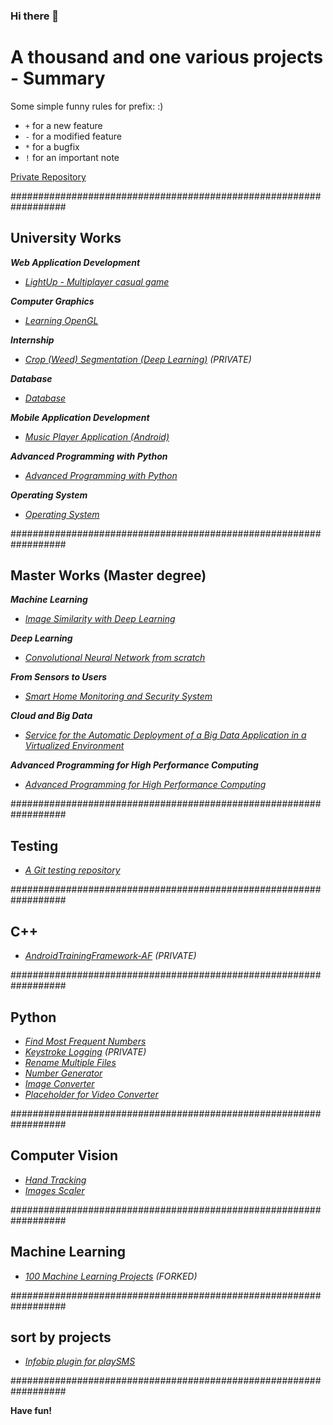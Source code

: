 ### Hi there 👋

<!--
**Lib3Rt9/Lib3Rt9** is a ✨ _special_ ✨ repository because its `README.md` (this file) appears on your GitHub profile.

Here are some ideas to get you started:

- 🔭 I’m currently working on ...
- 🌱 I’m currently learning ...
- 👯 I’m looking to collaborate on ...
- 🤔 I’m looking for help with ...
- 💬 Ask me about ...
- 📫 How to reach me: ...
- 😄 Pronouns: ...
- ⚡ Fun fact: ...
-->


# A thousand and one various projects - Summary

Some simple funny rules for prefix: :)
-    `+`    for a new feature
-    `-`    for a modified feature
-    `*`    for a bugfix
-    `!`    for an important note


[Private Repository](https://github.com/Lib3Rt9/Private)

##################################################################

## University Works

***Web Application Development***
- *[LightUp - Multiplayer casual game](https://github.com/Lib3Rt9/LightUp)*

***Computer Graphics***
- *[Learning OpenGL](https://github.com/Lib3Rt9/Learn-OpenGL)*

***Internship***
- *[Crop (Weed) Segmentation (Deep Learning)](https://github.com/Lib3Rt9/CropWeedSegmentation) (PRIVATE)*

***Database***
- *[Database](https://github.com/aidenpearce001/University-s-Project)*

***Mobile Application Development***
- *[Music Player Application (Android)](https://github.com/Lib3Rt9/androiddev2022)*

***Advanced Programming with Python***
- *[Advanced Programming with Python](https://github.com/Lib3Rt9/pp2021)*

***Operating System***
- *[Operating System](https://github.com/Lib3Rt9/OS2020)*

##################################################################

## Master Works (Master degree)
***Machine Learning***
- *[Image Similarity with Deep Learning](https://github.com/Lib3Rt9/ImageSimilarity)*

***Deep Learning***
- *[Convolutional Neural Network from scratch](https://github.com/Lib3Rt9/dl2024)*

***From Sensors to Users***
- *[Smart Home Monitoring and Security System](https://github.com/Lib3Rt9/FromSensorsToUsers)*

***Cloud and Big Data***
- *[Service for the Automatic Deployment of a Big Data Application in a Virtualized Environment](https://github.com/Lib3Rt9/CloudAndBigData)*

***Advanced Programming for High Performance Computing***
- *[Advanced Programming for High Performance Computing](https://github.com/Lib3Rt9/advancedhpc2024)*

##################################################################

## Testing
- *[A Git testing repository](https://github.com/Lib3Rt9/testGit)*

##################################################################

## C++
- *[AndroidTrainingFramework-AF](https://github.com/Lib3Rt9/AndroidTrainingFramework-AF) (PRIVATE)*

##################################################################

## Python
- *[Find Most Frequent Numbers](https://github.com/Lib3Rt9/MostFrequency)*
- *[Keystroke Logging](https://github.com/Lib3Rt9/Keylogger) (PRIVATE)*
- *[Rename Multiple Files](https://github.com/Lib3Rt9/PythonProjects/tree/rename_files)*
- *[Number Generator](https://github.com/Lib3Rt9/PythonProjects/tree/number_generator)*
- *[Image Converter](https://github.com/Lib3Rt9/ImageConverter)*
- *[Placeholder for Video Converter](placeholder)*

##################################################################

## Computer Vision
- *[Hand Tracking](https://github.com/Lib3Rt9/HandTracking)*
- *[Images Scaler](https://github.com/Lib3Rt9/ImageScaler)*

##################################################################

## Machine Learning
- *[100 Machine Learning Projects](https://github.com/Lib3Rt9/100MLProjects) (FORKED)*

##################################################################

## sort by projects

- *[Infobip plugin for playSMS](https://github.com/Lib3Rt9/playSMS-Infobip-plugin)*

##################################################################

**Have fun!**
